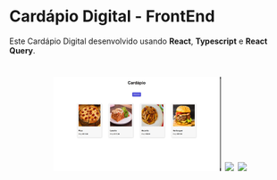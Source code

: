 # Cardápio Digital - FrontEnd

Este Cardápio Digital desenvolvido  usando **React**, **Typescript** e **React Query**.

<h1 align="center">
    <img src="./images/cardapio.jpg" width="300"/>
    <img src="./images/formulario.jpg.jpg" width="300"/>
    <img src="./images/cadastrado.jpg.jpg" width="300"/>
</h1>

